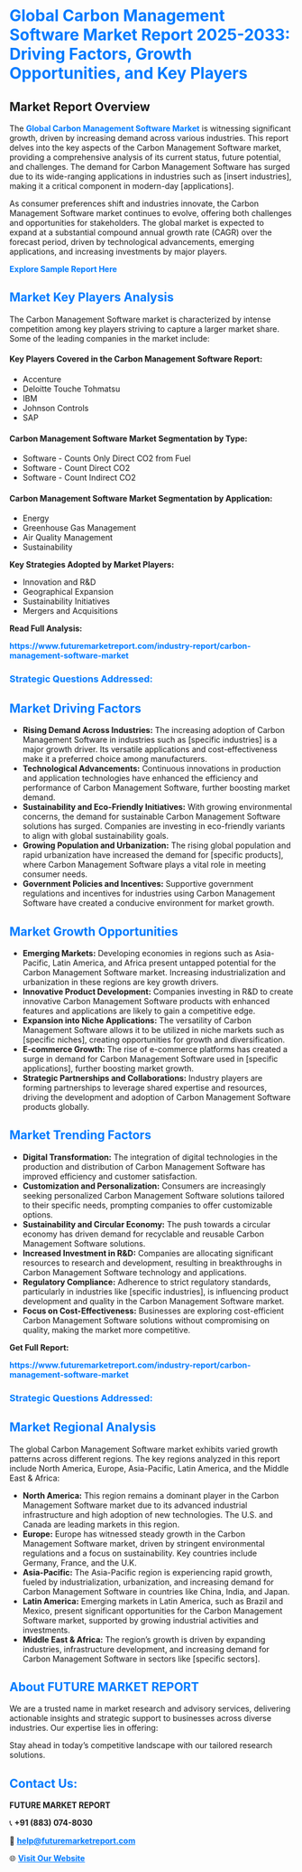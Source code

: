 <h1 style="color: #007BFF;">Global Carbon Management Software Market Report 2025-2033: Driving Factors, Growth Opportunities, and Key Players</h1>

<section id="overview">
<h2>Market Report Overview</h2>
<p>The <a href="https://www.futuremarketreport.com/industry-report/carbon-management-software-market" style="color: #007BFF; text-decoration: none;"><strong>Global Carbon Management Software Market</strong></a> is witnessing significant growth, driven by increasing demand across various industries. This report delves into the key aspects of the Carbon Management Software market, providing a comprehensive analysis of its current status, future potential, and challenges. The demand for Carbon Management Software has surged due to its wide-ranging applications in industries such as [insert industries], making it a critical component in modern-day [applications].</p>
<p>As consumer preferences shift and industries innovate, the Carbon Management Software market continues to evolve, offering both challenges and opportunities for stakeholders. The global market is expected to expand at a substantial compound annual growth rate (CAGR) over the forecast period, driven by technological advancements, emerging applications, and increasing investments by major players.</p>
</section>

<section id="overview">
<p><a href="https://www.futuremarketreport.com/request-sample/reportId=64096" style="color: #007BFF; text-decoration: none;"><strong>Explore Sample Report Here</strong></a></p>
</section>

<section id="key-players">
<h2 style="color: #007BFF;">Market Key Players Analysis</h2>
<p>The Carbon Management Software market is characterized by intense competition among key players striving to capture a larger market share. Some of the leading companies in the market include:</p>
<h4>Key Players Covered in the Carbon Management Software Report:</h4>
<ul><li>Accenture</li><li>Deloitte Touche Tohmatsu</li><li>IBM</li><li>Johnson Controls</li><li>SAP</li></ul>
<h4>Carbon Management Software Market Segmentation by Type:</h4>
<ul><li>Software - Counts Only Direct CO2 from Fuel</li><li>Software - Count Direct CO2</li><li>Software - Count Indirect CO2</li></ul>

<h4>Carbon Management Software Market Segmentation by Application:</h4>
<ul><li>Energy</li><li>Greenhouse Gas Management</li><li>Air Quality Management</li><li>Sustainability</li></ul>
<p><strong>Key Strategies Adopted by Market Players:</strong></p>
<ul>
<li>Innovation and R&D</li>
<li>Geographical Expansion</li>
<li>Sustainability Initiatives</li>
<li>Mergers and Acquisitions</li>
</ul>
</section>

<section>
<p><strong>Read Full Analysis: </strong></p><a href="https://www.futuremarketreport.com/industry-report/carbon-management-software-market" style="color: #007BFF; text-decoration: none;"><strong>https://www.futuremarketreport.com/industry-report/carbon-management-software-market</strong></a>
<h3 style="color: #007BFF;">Strategic Questions Addressed:</h3>
</section>

<section id="driving-factors">
<h2 style="color: #007BFF;">Market Driving Factors</h2>
<ul>
<li><strong>Rising Demand Across Industries:</strong> The increasing adoption of Carbon Management Software in industries such as [specific industries] is a major growth driver. Its versatile applications and cost-effectiveness make it a preferred choice among manufacturers.</li>
<li><strong>Technological Advancements:</strong> Continuous innovations in production and application technologies have enhanced the efficiency and performance of Carbon Management Software, further boosting market demand.</li>
<li><strong>Sustainability and Eco-Friendly Initiatives:</strong> With growing environmental concerns, the demand for sustainable Carbon Management Software solutions has surged. Companies are investing in eco-friendly variants to align with global sustainability goals.</li>
<li><strong>Growing Population and Urbanization:</strong> The rising global population and rapid urbanization have increased the demand for [specific products], where Carbon Management Software plays a vital role in meeting consumer needs.</li>
<li><strong>Government Policies and Incentives:</strong> Supportive government regulations and incentives for industries using Carbon Management Software have created a conducive environment for market growth.</li>
</ul>
</section>

<section id="growth-opportunities">
<h2 style="color: #007BFF;">Market Growth Opportunities</h2>
<ul>
<li><strong>Emerging Markets:</strong> Developing economies in regions such as Asia-Pacific, Latin America, and Africa present untapped potential for the Carbon Management Software market. Increasing industrialization and urbanization in these regions are key growth drivers.</li>
<li><strong>Innovative Product Development:</strong> Companies investing in R&D to create innovative Carbon Management Software products with enhanced features and applications are likely to gain a competitive edge.</li>
<li><strong>Expansion into Niche Applications:</strong> The versatility of Carbon Management Software allows it to be utilized in niche markets such as [specific niches], creating opportunities for growth and diversification.</li>
<li><strong>E-commerce Growth:</strong> The rise of e-commerce platforms has created a surge in demand for Carbon Management Software used in [specific applications], further boosting market growth.</li>
<li><strong>Strategic Partnerships and Collaborations:</strong> Industry players are forming partnerships to leverage shared expertise and resources, driving the development and adoption of Carbon Management Software products globally.</li>
</ul>
</section>

<section id="trending-factors">
<h2 style="color: #007BFF;">Market Trending Factors</h2>
<ul>
<li><strong>Digital Transformation:</strong> The integration of digital technologies in the production and distribution of Carbon Management Software has improved efficiency and customer satisfaction.</li>
<li><strong>Customization and Personalization:</strong> Consumers are increasingly seeking personalized Carbon Management Software solutions tailored to their specific needs, prompting companies to offer customizable options.</li>
<li><strong>Sustainability and Circular Economy:</strong> The push towards a circular economy has driven demand for recyclable and reusable Carbon Management Software solutions.</li>
<li><strong>Increased Investment in R&D:</strong> Companies are allocating significant resources to research and development, resulting in breakthroughs in Carbon Management Software technology and applications.</li>
<li><strong>Regulatory Compliance:</strong> Adherence to strict regulatory standards, particularly in industries like [specific industries], is influencing product development and quality in the Carbon Management Software market.</li>
<li><strong>Focus on Cost-Effectiveness:</strong> Businesses are exploring cost-efficient Carbon Management Software solutions without compromising on quality, making the market more competitive.</li>
</ul>
</section>

<section>
<p><strong>Get Full Report: </strong></p><a href="https://www.futuremarketreport.com/industry-report/carbon-management-software-market" style="color: #007BFF; text-decoration: none;"><strong>https://www.futuremarketreport.com/industry-report/carbon-management-software-market</strong></a>
<h3 style="color: #007BFF;">Strategic Questions Addressed:</h3>
</section>


<section id="regional-analysis">
<h2 style="color: #007BFF;">Market Regional Analysis</h2>
<p>The global Carbon Management Software market exhibits varied growth patterns across different regions. The key regions analyzed in this report include North America, Europe, Asia-Pacific, Latin America, and the Middle East & Africa:</p>
<ul>
<li><strong>North America:</strong> This region remains a dominant player in the Carbon Management Software market due to its advanced industrial infrastructure and high adoption of new technologies. The U.S. and Canada are leading markets in this region.</li>
<li><strong>Europe:</strong> Europe has witnessed steady growth in the Carbon Management Software market, driven by stringent environmental regulations and a focus on sustainability. Key countries include Germany, France, and the U.K.</li>
<li><strong>Asia-Pacific:</strong> The Asia-Pacific region is experiencing rapid growth, fueled by industrialization, urbanization, and increasing demand for Carbon Management Software in countries like China, India, and Japan.</li>
<li><strong>Latin America:</strong> Emerging markets in Latin America, such as Brazil and Mexico, present significant opportunities for the Carbon Management Software market, supported by growing industrial activities and investments.</li>
<li><strong>Middle East & Africa:</strong> The region’s growth is driven by expanding industries, infrastructure development, and increasing demand for Carbon Management Software in sectors like [specific sectors].</li>
</ul>
</section>

<footer>
<h2 style="color: #007BFF;">About FUTURE MARKET REPORT</h2>
<p>We are a trusted name in market research and advisory services, delivering actionable insights and strategic support to businesses across diverse industries. Our expertise lies in offering:</p>

<p>Stay ahead in today’s competitive landscape with our tailored research solutions.</p>

<h2 style="color: #007BFF;">Contact Us:</h2>
<p><strong>FUTURE MARKET REPORT</strong></p>
<p>📞 <strong>+91 (883) 074-8030</strong></p>
<p>📧 <strong><a href="mailto:help@futuremarketreport.com" style="color: #007BFF;">help@futuremarketreport.com</a></strong></p>
<p>🌐 <strong><a href="https://www.futuremarketreport.com/" style="color: #007BFF;">Visit Our Website</a></strong></p>
</footer>